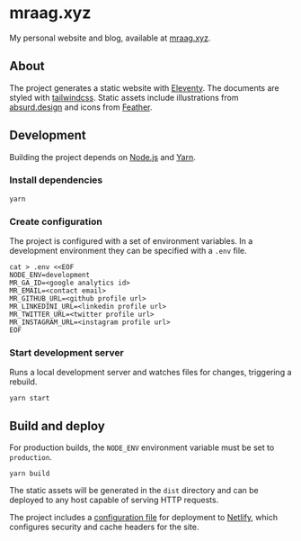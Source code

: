 # mraag.xyz

My personal website and blog, available at [mraag.xyz](https://mraag.xyz).

## About

The project generates a static website with [Eleventy](https://www.11ty.io). The documents are
styled with [tailwindcss](https://tailwindcss.com). Static assets include illustrations from
[absurd.design](https://absurd.design) and icons from [Feather](https://feathericons.com).

## Development

Building the project depends on [Node.js](https://nodejs.org) and [Yarn](https://yarnpkg.com).

### Install dependencies

```
yarn
```

### Create configuration

The project is configured with a set of environment variables. In a development environment they can
be specified with a `.env` file.

```
cat > .env <<EOF
NODE_ENV=development
MR_GA_ID=<google analytics id>
MR_EMAIL=<contact email>
MR_GITHUB_URL=<github profile url>
MR_LINKEDINI_URL=<linkedin profile url>
MR_TWITTER_URL=<twitter profile url>
MR_INSTAGRAM_URL=<instagram profile url>
EOF
```

### Start development server

Runs a local development server and watches files for changes, triggering a rebuild.

```
yarn start
```

## Build and deploy

For production builds, the `NODE_ENV` environment variable must be set to `production`.

```
yarn build
```

The static assets will be generated in the `dist` directory and can be deployed to any host
capable of serving HTTP requests.

The project includes a [configuration file](./netlify.toml) for deployment to
[Netlify](https://www.netlify.com), which configures security and cache headers for the site.
